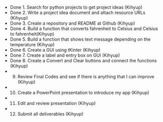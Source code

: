 * Done 1. Search for python projects to get project ideas (Kihyup)
* Done 2. Write a project idea document and attach resource URLs (Kihyup)
* Done 3. Create a repository and README at Github (Kihyup)
* Done 4. Build a function that converts fahrenheit to Celsius and Celsius to fahrenheit(Kihyup)
* Done 5. Build a function that shows text message depending on the temperature (Kihyup)
* Done 6. Create a GUI using tKinter (Kihyup)
* Done 7. Create a label and entry box on GUI (Kihyup)
* Done 8. Create a Convert and Clear buttons and connect the functions (Kihyup)
* 9. Review Final Codes and see if there is anything that I can improve (Kihyup)
* 10. Create a PowerPoint presentation to introduce my app (Kihyup)
* 11. Edit and review presentation (Kihyup)
* 12. Submit all deliverables (Kihyup)
